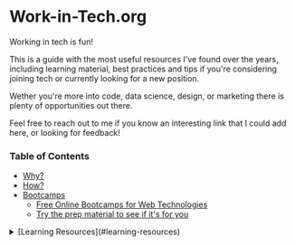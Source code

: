 # Work-in-Tech.org

Working in tech is fun! 

This is a guide with the most useful resources I've found over the years, including learning material, best practices and tips if you're considering joining tech or currently looking for a new position. 

Wether you're more into code, data science, design, or marketing there is plenty of opportunities out there. 

Feel free to reach out to me if you know an interesting link that I could add here, or looking for feedback! 

### Table of Contents
- [Why?](#why?)
- [How?](#how?) 
- [Bootcamps](#bootcamps) 
  - [Free Online Bootcamps for Web Technologies](#free-online-bootcamps-for-web-technologies)  
  - [Try the prep material to see if it's for you](#try-the-prep-material-to-see-if-it's-for-you)
<details>
<summary>
[Learning Resources](#learning-resources) 
</summary>
  - [Roadmaps](#Roadmaps)  
  - [Learning Platforms](#Learning-Platforms)  
  - [JavaScript](#JavaScript)  
  - [From JS to React](#From-JS-to-React)  
  - [React](#react)
  - [Testing](#testing)
  - [More learning resources](#more-learning-resources)
  - [CSS](#css)
  - [Design](#design)
  - [Quality](#quality)
  - [Other Links](#other-links) 
  - [Cool npm packages](#cool-npm-packages)
  - [Courses I've taken/completed](#courses-ive-taken/completed)
<details> 

- [](#)  

- [](#)  

- [](#)  

- [](#)  

- [](#)  



## Why? 
The 3 Highest Paid Jobs in Tech [link](https://www.hired.com/blog/candidates/3-highest-paid-jobs-technology)

How much do Software developers earn in Germany? [link](https://blog.honeypot.io/how-much-do-developers-earn-in-germany/?fbclid=IwAR0IUmcZQZ7avu0MEnwVDm9ENRRV3aYXYnR_Ei6RyrPrhhIP8BY1WkPHyhM)

The Ultimate Guide to Finding a New Job Fast & Efficiently [link](https://medium.com/@adriaankolff/the-ultimate-guide-to-finding-a-new-job-fast-efficiently-23ac5a50d2c8)

## How?

#### Bootcamps
Working in tech is fun! And with a bootcamp (3 months course) you can do it too.

[Startsteps.org](Startsteps.org) - helps you decide which is the right bootcamp for you

[Spiced Academy](Spiced.Academy) - paid intense full stack and Data Science bootcamp (the one I attended and can recommend!)

[Career Foundry](https://careerfoundry.com) - paid online full stack and UI/UX bootcamp (if you're more into design!)


#### Free Online Bootcamps for Web Technologies 

Join an online community and learn at your own time, for free

[freecodecamp.org](https://www.freecodecamp.org) - Easy, take by the hand, great for beginning your trip!

[theodinproject.com](https://www.theodinproject.com/) - Open source, somewhat more advanced, cool projects, discord community

Online bootcamps[link](https://www.google.com/search?q=full+stack+development+courses+online&oq=full+stack+development+courses+online&aqs=chrome..69i57j0i19i22i30l9.14977j0j7&sourceid=chrome&ie=UTF-8)

#### Try the prep material to see if it's for you

Start with these introductory exercises that will help you get a basic understanding of the topics if you are not sure if this is for you.

Full Stack Development [link](https://spiced.space/fullstack/prep)

Data Science [link](https://spiced.space/datascience/prep)

[Career Foundry](https://careerfoundry.com) offers free introductory courses on UI/UX 

## Learning Resources

#### Roadmaps: Step by step guides and paths to learn different tools and technologies

[roadmap.sh](https://roadmap.sh)

[frontendmasters.com/guides/learning-roadmap](https://frontendmasters.com/guides/learning-roadmap)

#### Learning Platforms

[careerkarma.com](https://www.careerkarma.com/blog/best-free-coding-bootcamp-options) - list of free bootcamps

[codecademy.com](https://www.codecademy.com/catalog/subject/all)

[khanacademy.org](https://www.khanacademy.org)

[frontendmasters.com](https://www.frontendmasters.com) // paid platform

[pluralsight.com](https://www.pluralsight.com) // paid platform

[leetcode.com](https://www.leetcode.com) - Interview Preparation

[Saylor.org](https://www.Saylor.org) - learn different skills - free 

#### JavaScript

https://developer.mozilla.org/en-US/docs/Web/JavaScript

♥ https://github.com/getify/You-Dont-Know-JS

https://github.com/rwaldron/idiomatic.js

http://ecma-international.org/ecma-262/5.1/

http://ecma-international.org/publications/files/ECMA-ST/Ecma-262.pdf

15 most important things to know in JavaScript [link](https://codewithanto.medium.com/15-most-important-concepts-that-every-javascript-programmer-must-know-e0f0f04db3e0)

JavaScript API cheatsheet [link](https://overapi.com/javascript)

#### From JS to React

Tutorial by Nextjs [link](https://nextjs.org/learn/foundations/from-javascript-to-react)

#### React

React Roadmap youtube.com/watch?v=Ip_jOSpThSg 

[github.com/ReactTraining](https://www.github.com/ReactTraining)

[easyontheweb.com/reactjs-resources-for-beginners-from-scratch](https://www.easyontheweb.com/reactjs-resources-for-beginners-from-scratch/)

codeburst.io - Learn React JS — Build a Portfolio [link](https://www.codeburst.io/learn-react-js-build-a-portfolio-single-page-application-spa-ba001082a711)

Learn TypeScript youtube.com/watch?v=BwuLxPH8IDs 


#### More  learning resources

by Google https://learndigital.withgoogle.com/digitalgarage/courses

by Microsoft https://docs.microsoft.com/en-us/learn/

by Artsy [link](https://github.com/artsy/README/blob/main/resources/tech-learning.md)

Artsy's Relay Workshop [link](https://github.com/artsy/relay-workshop/)

##### CSS
https://markodenic.com/css-tips/

##### Design
♥ Smashing Magazine (Web Design & development) [link](https://www.smashingmagazine.com/)

COLOR & TYPOGRAPHY https://www.colorsandfonts.com/

##### Testing
https://testing-library.com/docs/queries/about/#priority

Unit / Integration / End to end testing [link](https://cultivate.software/unit-vs-integration-vs-acceptance-test/)

##### Quality

Atomic Design [link](https://bradfrost.com/blog/post/atomic-web-design/)

♥ Airbnb guidelines [link](https://github.com/airbnb/javascript/tree/master/)

Tips for clean code [link](https://betterprogramming.pub/21-best-practices-for-a-clean-react-project-df788a682fb)

##### Other Links

https://javascript.christmas/2020

React-TypeScript-Cheatsheet [link](https://react-typescript-cheatsheet.netlify.app/docs/basic/getting-started/basic_type_example)

and example project: [to-do app](https://github.com/laststance/create-react-app-typescript-todo-example-2020)

JavaScript Toolink [link](https://advancedweb.dev/javascript-tooling-overview)

Cool advanced articles https://advancedweb.dev/

Git Book [link](https://git-scm.com/book/en/v2)

##### Cool npm packages 

import-sort-style-module [link](https://www.npmjs.com/package/import-sort-style-module) automatically arranges imports

babel-plugin-module-resolver [link](https://github.com/tleunen/babel-plugin-module-resolver/) enables you to make absolute imports

##### Courses I've taken/completed
 
React & Jest (up to chapter 6) - Nov 2020 [link](https://app.pluralsight.com/course-player?clipId=7a0e2bac-d11b-4699-a028-f982a5e50266)

UX by udacity - Oct 2020 [link](https://classroom.udacity.com/courses/ud849)


## When looking for a new position

#### 0. Know What you are looking for
Write a paragraph where you describe your Dream Job. Then also make a list of points that are important to you. On every Interview write down the facts of these points you learned from the Interview, rate them (I use a 1-5 stars system, where 1 is very bad and 5 is excellent) and in the end come up with a general rating.


Example bullets could be

* PRODUCT
* TECH STACK 
* LEARNING OPPORTUNITIES
* CAREER GROWTH OPPORTUNITIES
* CULTURE
* LOCATION (& distance from where you live)
* SALARY
* TEAM SIZE

**Bonus Points for**

* FLEXIBILITY: (80-90% / home office)
* FUN FACTOR
* OFFICE
* WELCOMING

**GENERAL FEELING** 

Interviewing and coding challenges can be a lengthy procedure, so only apply for positions that you would actually like to have and you will not end up rejecting later. Cultural fit is another important thing to consider. 

#### 1. Pump up your Online Presence
##### Kick-ass CV
Take a look on canva (https://www.canva.com/templates/resumes/) where they have lots of free modern CV templates and see if you find something you like there. For a more serious format you can also check https://novoresume.com/
  On your CV do not forget to include useful links to github, linkedin etc.
##### LinkedIn
Fill your LinkedIn with relevant information about positions/projects you had in the past.
Optimise your linkedin [link](https://careers.workopolis.com/advice/optimize-linkedin-profile-job-hunt-will-thank/)
##### Github
If you are an aspiring coder show people your projects and how you write code on Github or a similar platform.
##### Portfolio
If your job is online/creative it's probably a good idea to have a portfolio.
This is your chance to show the world your favorite projects! Keep it narrow - remember nowdays in an overflood of information attention spans tend to be limitted. Choose your 3-5 most impressive projects and write maximum 100 words to describe them.  
You can build a custom one, try wix (http://wix.com/), or get in touch with me.

##### All set, ready, go! Time for feedback!
Don't forget to add links to everything so people can easily have access to it! :) 

Have a link to your Portfolio on linkedIn, a link to your Github on your Portfolio (also a link to linkedIn and maybe CV), etc. 
Make sure the content you want to show is always a link away.

I'd be happy to take a look on your online presence and CV and suggest improvements. Get in touch!

Good luck! :)

## 2. Interview preparation

♥ https://www.hackerrank.com/interview/interview-preparation-kit

##### Tech Interview Handbook
[github.com/yangshun/tech-interview-handbook](https://www.github.com/yangshun/tech-interview-handbook)

##### Example of what companies look for in Interviewees
[medium.com/@BenPeterJones/joining-the-bitwala-engineering-team-3ab827a799ba](https://www.medium.com/@BenPeterJones/joining-the-bitwala-engineering-team-3ab827a799ba)

##### 15 days cheat sheet for hacking technical interviews at big tech companies
[medium.com/@nhudinhtuan/15-days-cheat-sheet-for-hacking-technical-interviews-at-big-tech-companies-d780717dcec1](https://medium.com/@nhudinhtuan/15-days-cheat-sheet-for-hacking-technical-interviews-at-big-tech-companies-d780717dcec1)

[fullstackinterviewing.com](https://www.fullstackinterviewing.com)

##### JavaScript Interview Questions
https://dev.to/maxpou/typical-javascript-interview-exercises-explained

Frontend Interview Preparation [link](https://advancedweb.dev/frontend-interview-part-1-overview)

##### React 

[dev.to/fullstackcafe/39-advanced-react-interview-questions-you-must-clarify-today-3c1h](https://dev.to/fullstackcafe/39-advanced-react-interview-questions-you-must-clarify-today-3c1h)

#### Coding Challenges
Codewars.com

## 3. Start Applying

#### Find position openings
[Indeed.de](https://de.indeed.com)

[LinkedIn](https://www.linkedin.com/jobs)

talent.io - you can use my referal on this [link](https://talent.io/ref/FqzSvdMY)

[berlinstartupjobs.com](https://berlinstartupjobs.com)


## Interesting reads
"The secret of raising smart kids" (Or what it means to have a growth mindset - Scientific American [link](https://scientificamerican.com/article/the-secret-to-raising-smart-kids1/)

Feature flags [link](https://launchdarkly.com/blog/what-are-feature-flags)

Communication & Design Rules [link](https://github.com/CocoaPods/CocoaPods/wiki/Communication-&-Design-Rules#communication-rules)

https://techstacks.io/

### Interesting videos
**Grit**: The power of passion and perseverance [link](https://ted.com/talks/angela_lee_duckworth_grit_the_power_of_passion_and_perseverance/up-next?language=en) and another [one](https://youtube.com/watch?v=sWctLEdIgi4) 

Aaron Swartz [link](https://www.youtube.com/watch?v=7ZBe1VFy0gc)

### Tools
[link](https://github.com/patrinoua/tools/blob/main/README.md)
